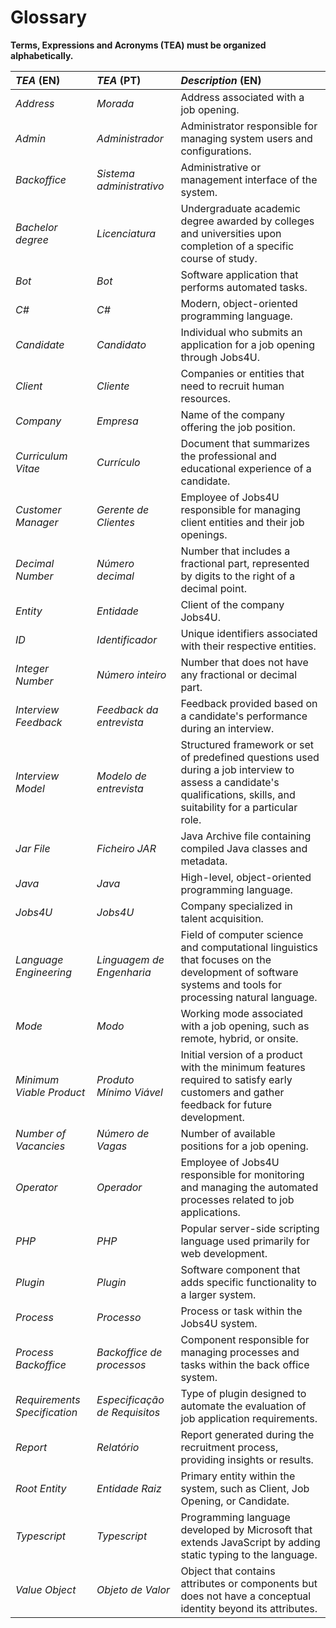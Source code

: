 # Glossary

**Terms, Expressions and Acronyms (TEA) must be organized alphabetically.**

| **_TEA_** (EN)               | **_TEA_** (PT)                | **_Description_** (EN)                                                                                                                                                 |                                       
|:-----------------------------|:------------------------------|:-----------------------------------------------------------------------------------------------------------------------------------------------------------------------|
| *Address*                    | *Morada*                      | Address associated with a job opening.                                                                                                                                 |
| *Admin*                      | *Administrador*               | Administrator responsible for managing system users and configurations.                                                                                                |
| *Backoffice*                 | *Sistema administrativo*      | Administrative or management interface of the system.                                                                                                                  |
| *Bachelor degree*            | *Licenciatura*                | Undergraduate academic degree awarded by colleges and universities upon completion of a specific course of study.                                                      | 
| *Bot*                        | *Bot*                         | Software application that performs automated tasks.                                                                                                                    |
| *C#*                         | *C#*                          | Modern, object-oriented programming language.                                                                                                                          |
| *Candidate*                  | *Candidato*                   | Individual who submits an application for a job opening through Jobs4U.                                                                                                |
| *Client*                     | *Cliente*                     | Companies or entities that need to recruit human resources.                                                                                                            |
| *Company*                    | *Empresa*                     | Name of the company offering the job position.                                                                                                                         |
| *Curriculum Vitae*           | *Currículo*                   | Document that summarizes the professional and educational experience of a candidate.                                                                                   |
| *Customer Manager*           | *Gerente de Clientes*         | Employee of Jobs4U responsible for managing client entities and their job openings.                                                                                    |
| *Decimal Number*             | *Número decimal*              | Number that includes a fractional part, represented by digits to the right of a decimal point.                                                                         |
| *Entity*                     | *Entidade*                    | Client of the company Jobs4U.                                                                                                                                          |
| *ID*                         | *Identificador*               | Unique identifiers associated with their respective entities.                                                                                                          |
| *Integer Number*             | *Número inteiro*              | Number that does not have any fractional or decimal part.                                                                                                              |
| *Interview Feedback*         | *Feedback da entrevista*      | Feedback provided based on a candidate's performance during an interview.                                                                                              |
| *Interview Model*            | *Modelo de entrevista*        | Structured framework or set of predefined questions used during a job interview to assess a candidate's qualifications, skills, and suitability for a particular role. |
| *Jar File*                   | *Ficheiro JAR*                | Java Archive file containing compiled Java classes and metadata.                                                                                                       |
| *Java*                       | *Java*                        | High-level, object-oriented programming language.                                                                                                                      |
| *Jobs4U*                     | *Jobs4U*                      | Company specialized in talent acquisition.                                                                                                                             |
| *Language Engineering*       | *Linguagem de Engenharia*     | Field of computer science and computational linguistics that focuses on the development of software systems and tools for processing natural language.                 |
| *Mode*                       | *Modo*                        | Working mode associated with a job opening, such as remote, hybrid, or onsite.                                                                                         |
| *Minimum Viable Product*     | *Produto Mínimo Viável*       | Initial version of a product with the minimum features required to satisfy early customers and gather feedback for future development.                                 |
| *Number of Vacancies*        | *Número de Vagas*             | Number of available positions for a job opening.                                                                                                                       |
| *Operator*                   | *Operador*                    | Employee of Jobs4U responsible for monitoring and managing the automated processes related to job applications.                                                        |
| *PHP*                        | *PHP*                         | Popular server-side scripting language used primarily for web development.                                                                                             | 
| *Plugin*                     | *Plugin*                      | Software component that adds specific functionality to a larger system.                                                                                                |
| *Process*                    | *Processo*                    | Process or task within the Jobs4U system.                                                                                                                              |
| *Process Backoffice*         | *Backoffice de processos*     | Component responsible for managing processes and tasks within the back office system.                                                                                  |
| *Requirements Specification* | *Especificação de Requisitos* | Type of plugin designed to automate the evaluation of job application requirements.                                                                                    |
| *Report*                     | *Relatório*                   | Report generated during the recruitment process, providing insights or results.                                                                                        |
| *Root Entity*                | *Entidade Raiz*               | Primary entity within the system, such as Client, Job Opening, or Candidate.                                                                                           | 
| *Typescript*                 | *Typescript*                  | Programming language developed by Microsoft that extends JavaScript by adding static typing to the language.                                                           |
| *Value Object*               | *Objeto de Valor*             | Object that contains attributes or components but does not have a conceptual identity beyond its attributes.                                                           |
